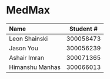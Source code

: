 # MedMax
                
| Name            | Student #  |
|:----------------|------------|
| Leon Shainski   | 300058473  |
| Jason You       | 300056239  |
| Ashair Imran    | 300071365  |
| Himanshu Manhas | 300066013  |
